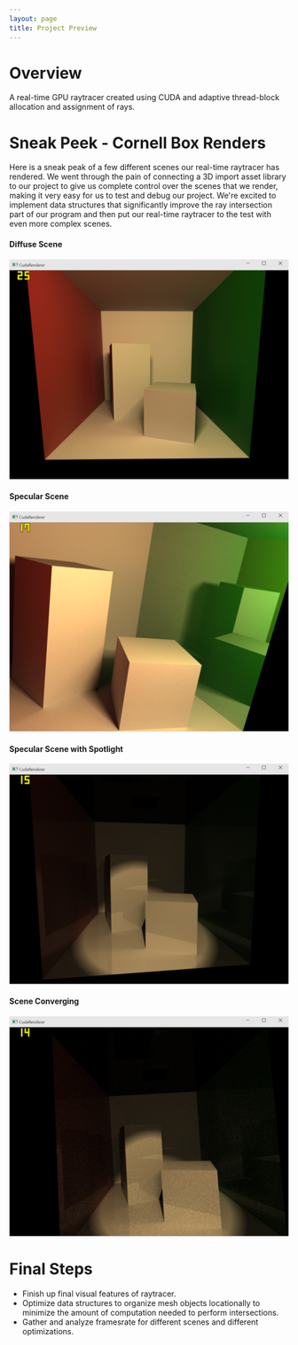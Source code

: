 ```yaml
---
layout: page
title: Project Preview
---
```


# Overview
A real-time GPU raytracer created using CUDA and adaptive thread-block allocation and assignment of rays.

# Sneak Peek - Cornell Box Renders

Here is a sneak peak of a few different scenes our real-time raytracer has rendered.  We went through the pain of connecting a 3D import asset library to our project to give us complete control over the scenes that we render, making it very easy for us to test and debug our project.  We're excited to implement data structures that significantly improve the ray intersection part of our program and then put our real-time raytracer to the test with even more complex scenes.

#### Diffuse Scene
![Diffuse Render](images/diffuse.PNG "Diffuse Render")

#### Specular Scene
![Specular Render](images/specular.PNG "Specular Render")

#### Specular Scene with Spotlight
![Spotlight Render](images/spot.PNG "Spotlight Render")

#### Scene Converging
![Converging Render](images/converging.PNG "Converging Render")

# Final Steps

* Finish up final visual features of raytracer.
* Optimize data structures to organize mesh objects locationally to minimize the amount of computation needed to perform intersections.
* Gather and analyze framesrate for different scenes and different optimizations.